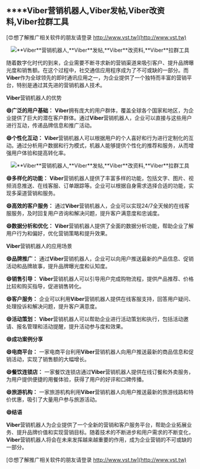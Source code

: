 ## ****Viber**营销机器人,**Viber**发帖,**Viber**改资料,**Viber**拉群工具**

[😍想了解推广相关软件的朋友请登录 http://www.vst.tw](http://www.vst.tw)

 <center><img src="https://vst.tw/MP4/tuiguang/png/0.png" alt="**Viber**营销机器人,**Viber**发帖,**Viber**改资料,**Viber**拉群工具"></center>

随着数字化时代的到来，企业需要不断寻求新的营销渠道来吸引客户、提升品牌曝光度和销售额。在这个过程中，社交通信应用程序成为了不可或缺的一部分。而**Viber**作为全球领先的即时通讯应用之一，为企业提供了一个独特而丰富的营销平台，特别是通过其先进的营销机器人技术。

**Viber**营销机器人的优势

**😄广泛的用户基础：**
**Viber**拥有庞大的用户群体，覆盖全球各个国家和地区，为企业提供了巨大的潜在客户群体。通过**Viber**营销机器人，企业可以直接与这些用户进行互动，传递品牌信息和推广活动。

**😄个性化互动：**
**Viber**营销机器人可以根据用户的个人喜好和行为进行定制化的互动。通过分析用户数据和行为模式，机器人能够提供个性化的推荐和服务，从而增强用户体验和提高转化率。

 <center><img src="https://vst.tw/MP4/tuiguang/png/1.png" alt="**Viber**营销机器人,**Viber**发帖,**Viber**改资料,**Viber**拉群工具"></center>

**😄多样化的功能：**
**Viber**营销机器人提供了丰富多样的功能，包括文字、图片、视频消息推送、在线客服、订单跟踪等。企业可以根据自身需求选择合适的功能，实现多渠道营销和服务。

**😄高效的客户服务：**
通过**Viber**营销机器人，企业可以实现24/7全天候的在线客服服务，及时回复用户咨询和解决问题，提升客户满意度和忠诚度。

**😄数据分析和优化：**
**Viber**营销机器人提供了全面的数据分析功能，帮助企业了解用户行为和偏好，优化营销策略和提升效果。

**Viber**营销机器人的应用场景

**😄品牌推广：**
通过**Viber**营销机器人，企业可以向用户推送最新的产品信息、促销活动和品牌故事，提升品牌曝光度和认知度。

**😄销售引导：**
**Viber**营销机器人可以引导用户完成购物流程，提供产品推荐、价格比较和购买指导，促进销售转化。

**😄客户服务：**
企业可以利用**Viber**营销机器人提供在线客服支持，回答用户疑问、处理投诉和解决问题，提升客户满意度。

**😄活动策划：**
**Viber**营销机器人可以帮助企业进行活动策划和执行，包括活动邀请、报名管理和活动提醒，提升活动参与度和效果。

**😄成功案例分享**

**😄电商平台：**
一家电商平台利用**Viber**营销机器人向用户推送最新的商品信息和促销活动，实现了销售额的大幅增长。

**😄餐饮连锁店：**
一家餐饮连锁店通过**Viber**营销机器人提供在线订餐和外卖服务，为用户提供便捷的用餐体验，获得了用户的好评和口碑传播。

**😄旅游机构：**
一家旅游机构利用**Viber**营销机器人向用户推送最新的旅游线路和特价优惠，吸引了大量用户参与旅游活动。

**😄结语**

**Viber**营销机器人为企业提供了一个全新的营销和客户服务平台，帮助企业拓展业务、提升品牌价值和实现营销目标。随着技术的不断进步和用户需求的不断变化，**Viber**营销机器人将会在未来发挥越来越重要的作用，成为企业营销的不可或缺的一部分。

[😍想了解推广相关软件的朋友请登录 http://www.vst.tw](http://www.vst.tw)



